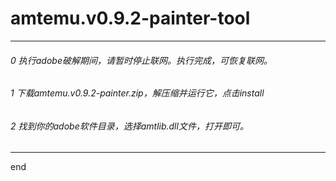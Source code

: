 # amtemu.v0.9.2-painter-tool

---


###### 0 执行adobe破解期间，请暂时停止联网。执行完成，可恢复联网。

> 

###### 1 下载amtemu.v0.9.2-painter.zip，解压缩并运行它，点击install


###### 2 找到你的adobe软件目录，选择amtlib.dll文件，打开即可。


---

end